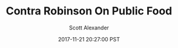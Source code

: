 ---
layout: podcast
title: "Contra Robinson On Public Food"
author: Scott Alexander
description: https://slatestarcodex.com/2017/11/21/contra-robinson-on-public-food/
date: 2017-11-21 20:27:00 PST
length: 6910578
duration: 1728
guid: contra-robinson-on-public-food
---